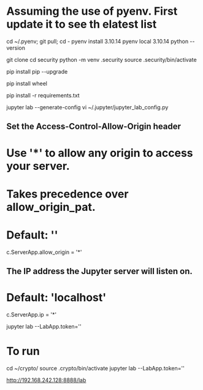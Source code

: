 # Assuming the use of pyenv. First update it to see th elatest list
cd ~/.pyenv; git pull; cd -
pyenv install 3.10.14
pyenv local 3.10.14
python --version

git clone 
cd security
python -m venv .security
source .security/bin/activate

pip install pip --upgrade

pip install wheel

pip install -r requirements.txt

jupyter lab --generate-config
vi ~/.jupyter/jupyter_lab_config.py

## Set the Access-Control-Allow-Origin header
#
#          Use '*' to allow any origin to access your server.
#
#          Takes precedence over allow_origin_pat.
#  Default: ''
c.ServerApp.allow_origin = '*'


## The IP address the Jupyter server will listen on.
#  Default: 'localhost'
c.ServerApp.ip = '*'


jupyter lab --LabApp.token=''

# To run
cd ~/crypto/
source .crypto/bin/activate
jupyter lab --LabApp.token=''

http://192.168.242.128:8888/lab
